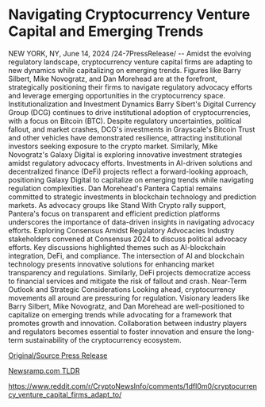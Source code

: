 # Navigating Cryptocurrency Venture Capital and Emerging Trends

NEW YORK, NY, June 14, 2024 /24-7PressRelease/ -- Amidst the evolving regulatory landscape, cryptocurrency venture capital firms are adapting to new dynamics while capitalizing on emerging trends. Figures like Barry Silbert, Mike Novogratz, and Dan Morehead are at the forefront, strategically positioning their firms to navigate regulatory advocacy efforts and leverage emerging opportunities in the cryptocurrency space.   Institutionalization and Investment Dynamics  Barry Sibert's Digital Currency Group (DCG) continues to drive institutional adoption of cryptocurrencies, with a focus on Bitcoin (BTC). Despite regulatory uncertainties, political fallout, and market crashes, DCG's investments in Grayscale's Bitcoin Trust and other vehicles have demonstrated resilience, attracting institutional investors seeking exposure to the crypto market.   Similarly, Mike Novogratz's Galaxy Digital is exploring innovative investment strategies amidst regulatory advocacy efforts. Investments in AI-driven solutions and decentralized finance (DeFi) projects reflect a forward-looking approach, positioning Galaxy Digital to capitalize on emerging trends while navigating regulation complexities.   Dan Morehead's Pantera Captial remains committed to strategic investments in blockchain technology and prediction markets. As advocacy groups like Stand With Crypto rally support, Pantera's focus on transparent and efficient prediction platforms underscores the importance of data-driven insights in navigating advocacy efforts.   Exploring Consensus Amidst Regulatory Advocacies  Industry stakeholders convened at Consensus 2024 to discuss political advocacy efforts. Key discussions highlighted themes such as AI-blockchain integration, DeFi, and compliance.   The intersection of AI and blockchain technology presents innovative solutions for enhancing market transparency and regulations. Similarly, DeFi projects democratize access to financial services and mitigate the risk of fallout and crash.   Near-Term Outlook and Strategic Considerations  Looking ahead, cryptocurrency movements all around are pressuring for regulation. Visionary leaders like Barry Silbert, Mike Novogratz, and Dan Morehead are well-positioned to capitalize on emerging trends while advocating for a framework that promotes growth and innovation. Collaboration between industry players and regulators becomes essential to foster innovation and ensure the long-term sustainability of the cryptocurrency ecosystem. 

[Original/Source Press Release](https://www.24-7pressrelease.com/press-release/511709/navigating-cryptocurrency-venture-capital-and-emerging-trends)
                    

[Newsramp.com TLDR](None) 

https://www.reddit.com/r/CryptoNewsInfo/comments/1dfl0m0/cryptocurrency_venture_capital_firms_adapt_to/